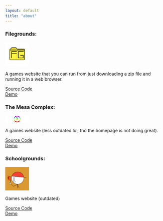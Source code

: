 ```yaml
---
layout: default
title: "about"
---
```

<div tag="projectcontainer">
    <div class="projects">
        <h3>Filegrounds:</h3>
        <img src="../images/fg.png" width="15%" height="15%" class="projectimage">
        <p>A games website that you can run from just downloading a zip file and running it in a web browser.</p>
        <a href="https://github.com/The-Ducks-Code/filegrounds">Source Code</a>
        <br>
        <a href="https://the-ducks-code.github.io/filegrounds/">Demo</a>
        <br>
    </div>
    <div class="projects">
        <h3>The Mesa Complex:</h3>
        <img src="../images/mesa.png" width="15%" height="15%" class="projectimage">
        <p>A games website (less outdated lol, tho the homepage is not doing great). </p>
        <a href="https://github.com/Bored-Entertainment/themesacomplex">Source Code</a>
        <br>
        <a href="https://bored-entertainment.github.io/themesacomplex/">Demo</a>
        <br>
    </div>
    <div class="projects">
        <h3>Schoolgrounds:</h3>
        <img src="../images/schoolgrounds.png" width="15%" height="15%" class="projectimage">
        <p>Games website (outdated)</p>
        <a href="https://github.com/Bored-Entertainment/Schoolgrounds">Source Code</a>
        <br>
        <a href="https://bored-entertainment.github.io/schoolgrounds/">Demo</a>
        <br>
    </div>
</div>